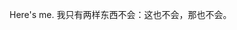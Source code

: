 Here's me.
我只有两样东西不会：这也不会，那也不会。
<!---
ERROR-7/ERROR-7 is a ✨ special ✨ repository because its `README.md` (this file) appears on your GitHub profile.
You can click the Preview link to take a look at your changes.
--->
